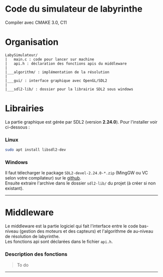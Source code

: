 # Code du simulateur de labyrinthe

Compiler avec CMAKE 3.0, C11

# Organisation
```
LabySimulateur/
|   main.c : code pour lancer sur machine
|   api.h : déclaration des fonctions apis du middleware
|
|___algorithm/ : implémentation de la résolution
|
|___gui/ : interface graphique avec OpenGL/SDL2
|
|___sdl2-lib/ : dossier pour la librairie SDL2 sous windows

```

# Librairies

La partie graphique est gérée par SDL2 (version **2.24.0**). Pour l'installer voir ci-dessous :

### Linux

```bash
sudo apt install libsdl2-dev
```

### Windows

Il faut télecharger le package `SDL2-devel-2.24.0-*.zip` (MingGW ou VC selon votre compilateur) sur le [github](https://github.com/libsdl-org/SDL/releases/tag/release-2.24.0). \
Ensuite extraire l'archive dans le dossier `sdl2-lib/` du projet (à créer si non existant).

<hr>

# Middleware

Le middleware est la partie logiciel qui fait l'interface entre le code bas-niveau (gestion des moteurs et des capteurs) et
l'algorithme de au-niveau de résolution de labyrinthe. \
Les fonctions api sont déclarées dans le fichier `api.h`.

### Description des fonctions
> To do

<hr>

